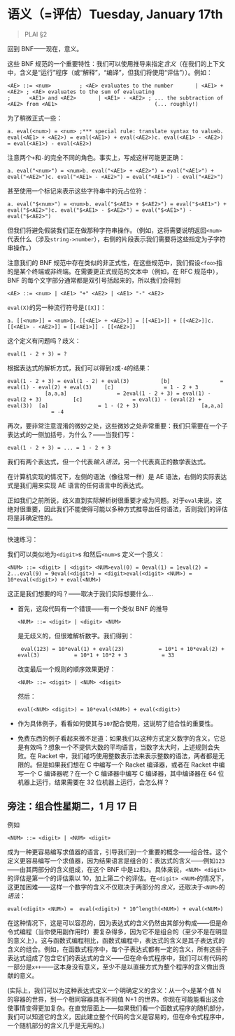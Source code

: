 # 语义（=评估）Tuesday, January 17th

> PLAI §2

回到 BNF——现在，意义。

这些 BNF 规范的一个重要特性：我们可以使用推导来指定*含义*（在我们的上下文中，含义是“运行”程序（或“解释”，“编译”，但我们将使用“评估”））。例如：

```
<AE> ::= <num>         ; <AE> evaluates to the number       | <AE1> + <AE2> ; <AE> evaluates to the sum of evaluating                       ;      <AE1> and <AE2>       | <AE1> - <AE2> ; ... the subtraction of <AE2> from <AE1>                               (... roughly!)
```

为了稍微正式一些：

```
a. eval(<num>) = <num> ;*** special rule: translate syntax to valueb. eval(<AE1> + <AE2>) = eval(<AE1>) + eval(<AE2>)c. eval(<AE1> - <AE2>) = eval(<AE1>) - eval(<AE2>)
```

注意两个`+`和`-`的完全不同的角色。事实上，写成这样可能更正确：

```
a. eval("<num>") = <num>b. eval("<AE1> + <AE2>") = eval("<AE1>") + eval("<AE2>")c. eval("<AE1> - <AE2>") = eval("<AE1>") - eval("<AE2>")
```

甚至使用一个标记来表示这些字符串中的元占位符：

```
a. eval("$<num>") = <num>b. eval("$<AE1> + $<AE2>") = eval("$<AE1>") + eval("$<AE2>")c. eval("$<AE1> - $<AE2>") = eval("$<AE1>") - eval("$<AE2>")
```

但我们将避免假装我们正在做那种字符串操作。（例如，这将需要说明返回`<num>`代表什么（涉及`string->number`），右侧的片段表示我们需要将这些指定为子字符串操作。）

注意我们的 BNF 规范中存在类似的非正式性，在这些规范中，我们假设`<foo>`指的是某个终端或非终端。在需要更正式规范的文本中（例如，在 RFC 规范中），BNF 的每个文字部分通常都是双引号括起来的，所以我们会得到

```
<AE> ::= <num> | <AE1> "+" <AE2> | <AE1> "-" <AE2>
```

`eval(X)`的另一种流行符号是`[[X]]`：

```
a. [[<num>]] = <num>b. [[<AE1> + <AE2>]] = [[<AE1>]] + [[<AE2>]]c. [[<AE1> - <AE2>]] = [[<AE1>]] - [[<AE2>]]
```

这个定义有问题吗？歧义：

```
eval(1 - 2 + 3) = ?
```

根据表达式的解析方式，我们可以得到`2`或`-4`的结果：

```
eval(1 - 2 + 3) = eval(1 - 2) + eval(3)          [b]                = eval(1) - eval(2) + eval(3)    [c]                = 1 - 2 + 3                      [a,a,a]                = 2eval(1 - 2 + 3) = eval(1) - eval(2 + 3)          [c]                = eval(1) - (eval(2) + eval(3))  [a]                = 1 - (2 + 3)                    [a,a,a]                = -4
```

再次，要非常注意混淆的微妙之处，这些微妙之处非常重要：我们只需要在一个子表达式的一侧加括号，为什么？——当我们写：

```
eval(1 - 2 + 3) = ... = 1 - 2 + 3
```

我们有两个表达式，但一个代表*输入语法*，另一个代表真正的数学表达式。

在计算机实现的情况下，左侧的语法（像往常一样）是 AE 语法，右侧的实际表达式是我们用来实现 AE 语言的任何语言中的表达式。

正如我们之前所说，歧义直到实际解析树很重要才成为问题。对于`eval`来说，这绝对很重要，因此我们不能使得可能以多种方式推导出任何语法，否则我们的评估将是非确定性的。

* * *

快速练习：

我们可以类似地为`<digit>`s 和然后`<num>`s 定义一个意义：

```
<NUM> ::= <digit> | <digit> <NUM>eval(0) = 0eval(1) = 1eval(2) = 2...eval(9) = 9eval(<digit>) = <digit>eval(<digit> <NUM>) = 10*eval(<digit>) + eval(<NUM>)
```

这正是我们想要的吗？——取决于我们实际想要什么…

+   首先，这段代码有一个错误——有一个类似 BNF 的推导

    ```
    <NUM> ::= <digit> | <digit> <NUM>
    ```

    是无歧义的，但很难解析数字。我们得到：

    ```
     eval(123) = 10*eval(1) + eval(23)           = 10*1 + 10*eval(2) + eval(3)           = 10*1 + 10*2 + 3           = 33
    ```

    改变最后一个规则的顺序效果更好：

    ```
    <NUM> ::= <digit> | <NUM> <digit>
    ```

    然后：

    ```
    eval(<NUM> <digit>) = 10*eval(<NUM>) + eval(<digit>)
    ```

+   作为具体例子，看看如何使其与`107`配合使用，这说明了组合性的重要性。

+   免费东西的例子看起来微不足道：如果我们以这种方式定义数字的含义，它总是有效吗？想象一个不提供大数的平均语言，当数字太大时，上述规则会失败。在 Racket 中，我们碰巧使用整数表示法来表示整数的语法，两者都是无限的。但是如果我们想在 C 中编写一个 Racket 编译器，或者在 Racket 中编写一个 C 编译器呢？在一个 C 编译器中编写 C 编译器，其中编译器在 64 位机器上运行，结果需要在 32 位机器上运行，会怎么样？

## 旁注：组合性星期二，1 月 17 日

例如

```
<NUM> ::= <digit> | <NUM> <digit>
```

成为一种更容易编写求值器的语言，引导我们到一个重要的概念——组合性。这个定义更容易编写一个求值器，因为结果语言是组合的：表达式的含义——例如`123`——由其两部分的含义组成，在这个 BNF 中是`12`和`3`。具体来说，`<NUM> <digit>`的评估是第一个的评估乘以 10，加上第二个的评估。在`<digit> <NUM>`的情况下，这更加困难——这样一个数字的含义不仅取决于两部分的*含义*，还取决于`<NUM>`的*语法*：

```
eval(<digit> <NUM>) =  eval(<digit>) * 10^length(<NUM>) + eval(<NUM>)
```

在这种情况下，这是可以容忍的，因为表达式的含义仍然由其部分构成——但是命令式编程（当你使用副作用时）要复杂得多，因为它不是组合的（至少不是在明显的意义上）。这与函数式编程相比，函数式编程中，表达式的含义是其子表达式的含义的组合。例如，在函数式程序中，每个子表达式都有一定的含义，所有这些子表达式组成了包含它们的表达式的含义——但在命令式程序中，我们可以有代码的一部分是`x++`——这本身没有意义，至少不是以直接方式为整个程序的含义做出贡献的意义。

(实际上，我们可以为这种表达式定义一个明确定义的含义：从一个`x`是某个值 N 的容器的世界，到一个相同容器具有不同值 N+1 的世界。你现在可能能看出这会使事情变得更加复杂。在直觉层面上——如果我们看一个函数式程序的随机部分，我们可以知道它的含义，因此建立整个代码的含义是容易的，但在命令式程序中，一个随机部分的含义几乎是无用的。)
